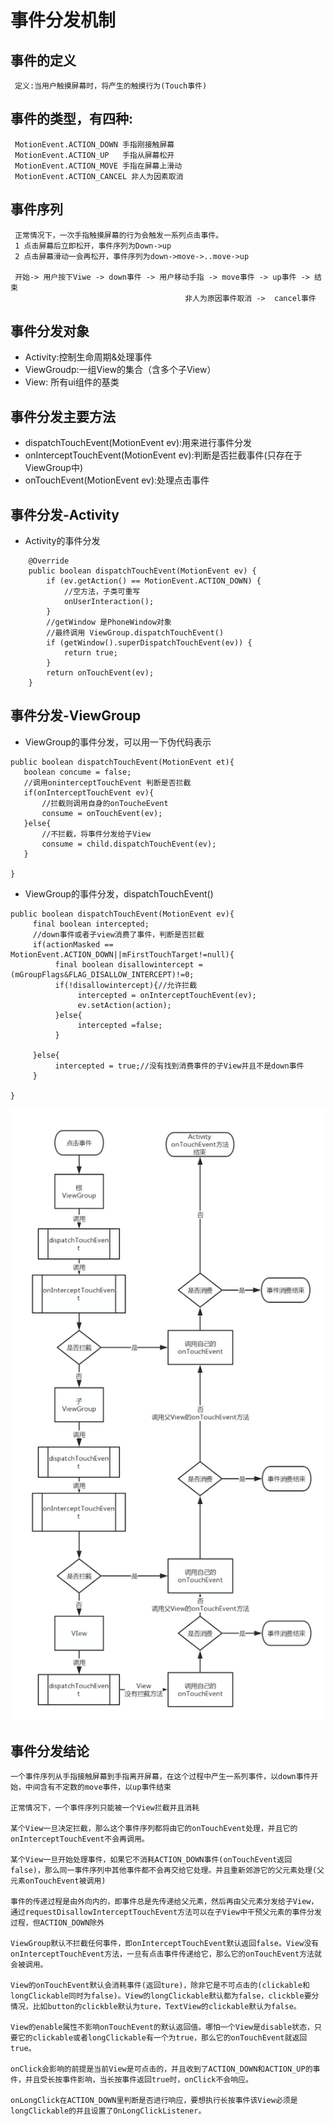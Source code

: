 # 事件分发机制
## 事件的定义 
     定义:当用户触摸屏幕时，将产生的触摸行为(Touch事件)
## 事件的类型，有四种:
     MotionEvent.ACTION_DOWN 手指刚接触屏幕 
     MotionEvent.ACTION_UP   手指从屏幕松开
     MotionEvent.ACTION_MOVE 手指在屏幕上滑动
     MotionEvent.ACTION_CANCEL 非人为因素取消
## 事件序列
     正常情况下，一次手指触摸屏幕的行为会触发一系列点击事件。
     1 点击屏幕后立即松开，事件序列为Down->up
     2 点击屏幕滑动一会再松开，事件序列为down->move->..move->up
     
     开始-> 用户按下Viwe -> down事件 -> 用户移动手指 -> move事件 -> up事件 -> 结束
                                           非人为原因事件取消 ->  cancel事件
                                            
## 事件分发对象
* Activity:控制生命周期&处理事件
* ViewGroudp:一组View的集合（含多个子View）
* View:   所有ui组件的基类

## 事件分发主要方法
* dispatchTouchEvent(MotionEvent ev):用来进行事件分发
* onInterceptTouchEvent(MotionEvent ev):判断是否拦截事件(只存在于ViewGroup中)
* onTouchEvent(MotionEvent ev):处理点击事件

## 事件分发-Activity
* Activity的事件分发
~~~
    @Override
    public boolean dispatchTouchEvent(MotionEvent ev) {
        if (ev.getAction() == MotionEvent.ACTION_DOWN) {
            //空方法，子类可重写
            onUserInteraction();
        }
        //getWindow 是PhoneWindow对象
        //最终调用 ViewGroup.dispatchTouchEvent()
        if (getWindow().superDispatchTouchEvent(ev)) {
            return true;
        }
        return onTouchEvent(ev);
    }
~~~
 ## 事件分发-ViewGroup
 * ViewGroup的事件分发，可以用一下伪代码表示
 ~~~
 public boolean dispatchTouchEvent(MotionEvent et){
    boolean concume = false;
    //调用oninterceptTouchEvent 判断是否拦截
    if(onInterceptTouchEvent ev){
        //拦截则调用自身的onToucheEvent
        consume = onTouchEvent(ev);
    }else{
        //不拦截，将事件分发给子View
        consume = child.dispatchTouchEvent(ev);
    }

 }
 ~~~
* ViewGroup的事件分发，dispatchTouchEvent()
~~~
public boolean dispatchTouchEvent(MotionEvent ev){
     final boolean intercepted;
     //down事件或者子view消费了事件，判断是否拦截
     if(actionMasked == MotionEvent.ACTION_DOWN||mFirstTouchTarget!=null){
          final boolean disallowintercept = (mGroupFlags&FLAG_DISALLOW_INTERCEPT)!=0;
          if(!disallowintercept){//允许拦截
               intercepted = onInterceptTouchEvent(ev);
               ev.setAction(action);
          }else{
               intercepted =false;
          }
     
     }else{
          intercepted = true;//没有找到消费事件的子View并且不是down事件
     }

}
~~~
![事件分发](https://raw.githubusercontent.com/zh405557524/AndroidAdvanceLearn/master/1_ui/0_ui_core/3_touch/%E4%BA%8B%E4%BB%B6%E5%88%86%E5%8F%91%E6%A8%A1%E5%9E%8B.png)

## 事件分发结论

    一个事件序列从手指接触屏幕到手指离开屏幕，在这个过程中产生一系列事件，以down事件开始，中间含有不定数的move事件，以up事件结束
    
    正常情况下，一个事件序列只能被一个View拦截并且消耗
    
    某个View一旦决定拦截，那么这个事件序列都将由它的onTouchEvent处理，并且它的onInterceptTouchEvent不会再调用。
    
    某个View一旦开始处理事件，如果它不消耗ACTION_DOWN事件(onTouchEvent返回false)，那么同一事件序列中其他事件都不会再交给它处理。并且重新郊游它的父元素处理(父元素onTouchEvent被调用)
    
    事件的传递过程是由外向内的，即事件总是先传递给父元素，然后再由父元素分发给子View，通过requestDisallowInterceptTouchEvent方法可以在子View中干预父元素的事件分发过程，但ACTION_DOWN除外
    
    ViewGroup默认不拦截任何事件，即onInterceptTouchEvent默认返回false。View没有onInterceptTouchEvent方法，一旦有点击事件传递给它，那么它的onTouchEvent方法就会被调用。
    
    View的onTouchEvent默认会消耗事件(返回ture)，除非它是不可点击的(clickable和longClickable同时为false)。View的longClickable默认都为false，clickble要分情况，比如button的clickble默认为ture，TextView的clickable默认为false。

    View的enable属性不影响onTouchEvent的默认返回值。哪怕一个View是disable状态，只要它的clickable或者longClickable有一个为true，那么它的onTouchEvent就返回true。
    
    onClick会影响的前提是当前View是可点击的，并且收到了ACTION_DOWN和ACTION_UP的事件，并且受长按事件影响，当长按事件返回true时，onClick不会响应。
    
    onLongClick在ACTION_DOWN里判断是否进行响应，要想执行长按事件该View必须是longClickable的并且设置了OnLongClickListener。

























